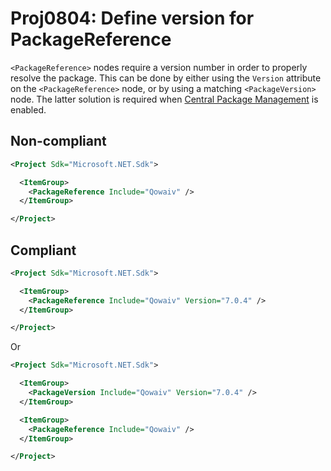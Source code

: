 # Proj0804: Define version for PackageReference
`<PackageReference>` nodes require a version number in order to
properly resolve the package. This can be done by either using the
`Version` attribute on the `<PackageReference>` node, or by using a matching
`<PackageVersion>` node. The latter solution is required when
[Central Package Management](Proj0800.md) is enabled.

## Non-compliant
``` XML
<Project Sdk="Microsoft.NET.Sdk">

  <ItemGroup>
    <PackageReference Include="Qowaiv" />
  </ItemGroup>

</Project>
```

## Compliant
``` XML
<Project Sdk="Microsoft.NET.Sdk">

  <ItemGroup>
    <PackageReference Include="Qowaiv" Version="7.0.4" />
  </ItemGroup>

</Project>
```

Or

``` XML
<Project Sdk="Microsoft.NET.Sdk">

  <ItemGroup>
    <PackageVersion Include="Qowaiv" Version="7.0.4" />
  </ItemGroup>

  <ItemGroup>
    <PackageReference Include="Qowaiv" />
  </ItemGroup>

</Project>
```
